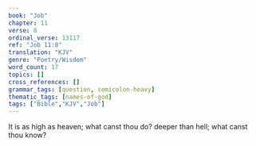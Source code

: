 ```yaml
---
book: "Job"
chapter: 11
verse: 8
ordinal_verse: 13117
ref: "Job 11:8"
translation: "KJV"
genre: "Poetry/Wisdom"
word_count: 17
topics: []
cross_references: []
grammar_tags: [question, semicolon-heavy]
thematic_tags: [names-of-god]
tags: ["Bible","KJV","Job"]
---
```

It is as high as heaven; what canst thou do? deeper than hell; what canst thou know?
